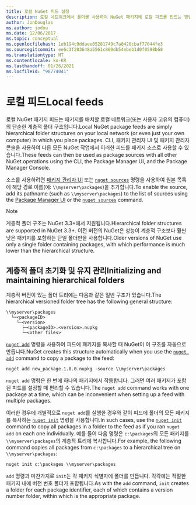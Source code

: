 ```yaml
---
title: 로컬 NuGet 피드 설정
description: 로컬 네트워크에서 폴더를 사용하여 NuGet 패키지에 로컬 피드를 만드는 방법
author: JonDouglas
ms.author: jodou
ms.date: 12/06/2017
ms.topic: conceptual
ms.openlocfilehash: 1eb194c9ddaee05281749c7a0420cbaf77044fe3
ms.sourcegitcommit: ee6c3f203648a5561c809db54ebeb1d0f0598b68
ms.translationtype: HT
ms.contentlocale: ko-KR
ms.lasthandoff: 01/26/2021
ms.locfileid: "98774041"
---
```

# <a name="local-feeds"></a><span data-ttu-id="26636-103">로컬 피드</span><span class="sxs-lookup"><span data-stu-id="26636-103">Local feeds</span></span>

<span data-ttu-id="26636-104">로컬 NuGet 패키지 피드는 패키지를 배치할 로컬 네트워크(또는 사용자 고유의 컴퓨터)의 단순한 계층적 폴더 구조입니다.</span><span class="sxs-lookup"><span data-stu-id="26636-104">Local NuGet package feeds are simply hierarchical folder structures on your local network (or even just your own computer) in which you place packages.</span></span> <span data-ttu-id="26636-105">CLI, 패키지 관리자 UI 및 패키지 관리자 콘솔을 사용하여 다른 모든 NuGet 작업에서 이러한 피드를 패키지 소스로 사용할 수 있습니다.</span><span class="sxs-lookup"><span data-stu-id="26636-105">These feeds can then be used as package sources with all other NuGet operations using the CLI, the Package Manager UI, and the Package Manager Console.</span></span>

<span data-ttu-id="26636-106">소스를 사용하려면 [패키지 관리자 UI](../consume-packages/install-use-packages-visual-studio.md#package-sources) 또는 [`nuget sources`](../reference/cli-reference/cli-ref-sources.md) 명령을 사용하여 원본 목록에 해당 경로 이름(예: `\\myserver\packages`)을 추가합니다.</span><span class="sxs-lookup"><span data-stu-id="26636-106">To enable the source, add its pathname (such as `\\myserver\packages`) to the list of sources using the [Package Manager UI](../consume-packages/install-use-packages-visual-studio.md#package-sources) or the [`nuget sources`](../reference/cli-reference/cli-ref-sources.md) command.</span></span>

> [!Note]
> <span data-ttu-id="26636-107">계층적 폴더 구조는 NuGet 3.3+에서 지원됩니다.</span><span class="sxs-lookup"><span data-stu-id="26636-107">Hierarchical folder structures are supported in NuGet 3.3+.</span></span> <span data-ttu-id="26636-108">이전 버전의 NuGet은 성능이 계층적 구조보다 훨씬 낮은 패키지를 포함하는 단일 폴더만을 사용합니다.</span><span class="sxs-lookup"><span data-stu-id="26636-108">Older versions of NuGet use only a single folder containing packages, with which performance is much lower than the hierarchical structure.</span></span>

## <a name="initializing-and-maintaining-hierarchical-folders"></a><span data-ttu-id="26636-109">계층적 폴더 초기화 및 유지 관리</span><span class="sxs-lookup"><span data-stu-id="26636-109">Initializing and maintaining hierarchical folders</span></span>

<span data-ttu-id="26636-110">계층적 버전이 있는 폴더 트리에는 다음과 같은 일반 구조가 있습니다.</span><span class="sxs-lookup"><span data-stu-id="26636-110">The hierarchical versioned folder tree has the following general structure:</span></span>

```
\\myserver\packages
  └─<packageID>
    └─<version>
      ├─<packageID>.<version>.nupkg
      └─<other files>
```

<span data-ttu-id="26636-111">[`nuget add`](../reference/cli-reference/cli-ref-add.md) 명령을 사용하여 피드에 패키지를 복사할 때 NuGet이 이 구조를 자동으로 만듭니다.</span><span class="sxs-lookup"><span data-stu-id="26636-111">NuGet creates this structure automatically when you use the [`nuget add`](../reference/cli-reference/cli-ref-add.md) command to copy a package to the feed:</span></span>

```cli
nuget add new_package.1.0.0.nupkg -source \\myserver\packages
```

<span data-ttu-id="26636-112">`nuget add` 명령은 한 번에 하나의 패키지에서 작동합니다. 그러면 여러 패키지가 포함된 피드를 설정할 때 편리할 수 있습니다.</span><span class="sxs-lookup"><span data-stu-id="26636-112">The `nuget add` command works with one package at a time, which can be inconvenient when setting up a feed with multiple packages.</span></span>

<span data-ttu-id="26636-113">이러한 경우에 개별적으로 `nuget add`를 실행한 경우와 같이 피드에 폴더의 모든 패키지를 복사하는 [`nuget init`](../reference/cli-reference/cli-ref-init.md) 명령을 사용합니다.</span><span class="sxs-lookup"><span data-stu-id="26636-113">In such cases, use the [`nuget init`](../reference/cli-reference/cli-ref-init.md) command to copy all packages in a folder to the feed as if you ran `nuget add` on each one individually.</span></span> <span data-ttu-id="26636-114">예를 들어 다음 명령은 `c:\packages`의 모든 패키지를 `\\myserver\packages`의 계층적 트리에 복사합니다.</span><span class="sxs-lookup"><span data-stu-id="26636-114">For example, the following command copies all packages from `c:\packages` to a hierarchical tree on `\\myserver\packages`:</span></span>

```cli
nuget init c:\packages \\myserver\packages
```

<span data-ttu-id="26636-115">`add` 명령과 마찬가지로 `init`는 각 패키지 식별자에 폴더를 만듭니다. 각각에는 적절한 패키지 내에 버전 번호 폴더가 포함됩니다.</span><span class="sxs-lookup"><span data-stu-id="26636-115">As with the `add` command, `init` creates a folder for each package identifier, each of which contains a version number folder, within which is the appropriate package.</span></span>
